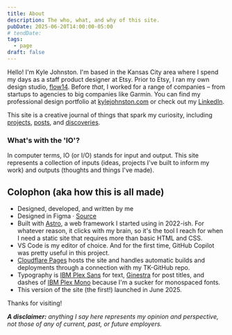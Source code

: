 ```yaml
---
title: About
description: The who, what, and why of this site.
pubDate: 2025-06-20T14:00:00-05:00
# tendDate: 
tags:
  - page
draft: false
---
```


Hello! I'm Kyle Johnston. I'm based in the Kansas City area where I spend my days as a staff product designer at Etsy. Prior to Etsy, I ran my own design studio, [flow14](https://www.flow14.com/). Before *that*, I worked for a range of companies – from startups to agencies to big companies like Garmin. You can find my professional design portfolio at [kylejohnston.com](https://www.kylewjohnston.com/) or check out my [LinkedIn](https://www.linkedin.com/in/kylejohnston/).

This site is a creative journal of things that spark my curiosity, including [projects](/t/project), [posts](/t/post), and [discoveries](/t/til).

### What's with the 'IO'?
In computer terms, IO (or I/O) stands for input and output. This site represents a collection of inputs (ideas, projects I've built to inform my work) and outputs (thoughts and things I've made).

## Colophon (aka how this is all made)
- Designed, developed, and written by me
- Designed in Figma · [Source](https://www.figma.com/design/iojKTp83iYmleVE22Q0ey6/kyleio?node-id=1-3&t=1QmgUQ7CIsUnLzwY-1)
- Built with [Astro](https://astro.build/), a web framework I started using in 2022-ish. For whatever reason, it clicks with my brain, so it's the tool I reach for when I need a static site that requires more than basic HTML and CSS.
- VS Code is my editor of choice. And for the first time, GitHub Copilot was pretty useful in this project. 
- [Cloudflare Pages](https://pages.cloudflare.com/) hosts the site and handles automatic builds and deployments through a connection with my TK-GitHub repo.
- Typography is [IBM Plex Sans](https://fonts.google.com/specimen/IBM+Plex+Sans) for text, [Ginestra](https://tipografiaginestra.com/) for post titles, and dashes of [IBM Plex Mono](https://fonts.google.com/specimen/IBM+Plex+Mono) because I'm a sucker for monospaced fonts.
- This version of the site (the first!) launched in June 2025.

Thanks for visiting!

***A disclaimer:** anything I say here represents my opinion and perspective, not those of any of current, past, or future employers.*
